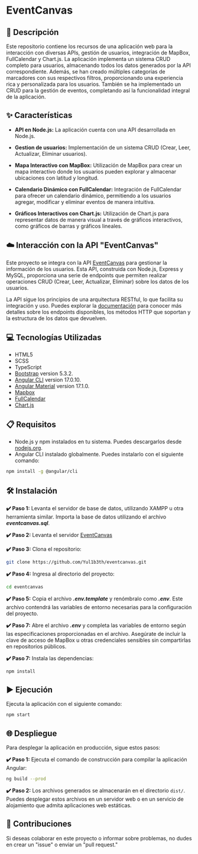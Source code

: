 # EventCanvas

## 📄 Descripción

Este repositorio contiene los recursos de una aplicación web para la interacción con diversas APIs, gestión de usuarios, integración de MapBox, FullCalendar y Chart.js. La aplicación implementa un sistema CRUD completo para usuarios, almacenando todos los datos generados por la API correspondiente. Además, se han creado múltiples categorías de marcadores con sus respectivos filtros, proporcionando una experiencia rica y personalizada para los usuarios. También se ha implementado un CRUD para la gestión de eventos, completando así la funcionalidad integral de la aplicación.


## ✨ Características 

- **API en Node.js:** La aplicación cuenta con una API desarrollada en Node.js.

- **Gestion de usuarios:** Implementación de un sistema CRUD (Crear, Leer, Actualizar, Eliminar usuarios).

- **Mapa Interactivo con MapBox:** Utilización de MapBox para crear un mapa interactivo donde los usuarios pueden explorar y almacenar ubicaciones con latitud y longitud.

- **Calendario Dinámico con FullCalendar:** Integración de FullCalendar para ofrecer un calendario dinámico, permitiendo a los usuarios agregar, modificar y eliminar eventos de manera intuitiva.

- **Gráficos Interactivos con Chart.js:** Utilización de Chart.js para representar datos de manera visual a través de gráficos interactivos, como gráficos de barras y gráficos lineales.


## ☁️ Interacción con la API "EventCanvas"

Este proyecto se integra con la API [EventCanvas](https://github.com/Yul1b3th/eventcanvas-backend) para gestionar la información de los usuarios. Esta API, construida con Node.js, Express y MySQL, proporciona una serie de endpoints que permiten realizar operaciones CRUD (Crear, Leer, Actualizar, Eliminar) sobre los datos de los usuarios.

La API sigue los principios de una arquitectura RESTful, lo que facilita su integración y uso. Puedes explorar la [documentación](https://github.com/Yul1b3th/eventcanvas-backend) para conocer más detalles sobre los endpoints disponibles, los métodos HTTP que soportan y la estructura de los datos que devuelven.


## 💻 Tecnologías Utilizadas

- HTML5
- SCSS
- TypeScript
- [Bootstrap](https://getbootstrap.com/) version 5.3.2.
- [Angular CLI](https://angular.dev/) version 17.0.10.
- [Angular Material](https://material.angular.io/) version 17.1.0.
- [Mapbox](https://www.mapbox.com/)
- [FullCalendar](https://fullcalendar.io/docs/angular)
- [Chart.js](https://www.chartjs.org/docs/latest/)

## 📋 Requisitos

- Node.js y npm instalados en tu sistema. Puedes descargarlos desde [nodejs.org](https://nodejs.org/).
- Angular CLI instalado globalmente. Puedes instalarlo con el siguiente comando:

```bash
npm install -g @angular/cli
```

## 🛠️ Instalación
**✔️ Paso 1:** Levanta el servidor de base de datos, utilizando XAMPP u otra herramienta similar. Importa la base de datos utilizando el archivo **_eventcanvas.sql_**.


**✔️ Paso 2:** Levanta el servidor [EventCanvas](https://github.com/Yul1b3th/eventcanvas-backend)


**✔️ Paso 3:** Clona el repositorio:
```bash
git clone https://github.com/Yul1b3th/eventcanvas.git
```

**✔️ Paso 4:** Ingresa al directorio del proyecto:
```bash
cd eventcanvas
```

**✔️ Paso 5:** Copia el archivo **_.env.template_** y renómbralo como **_.env_**. Este archivo contendrá las variables de entorno necesarias para la configuración del proyecto.


**✔️ Paso 7:** Abre el archivo **_.env_** y completa las variables de entorno según las especificaciones proporcionadas en el archivo. Asegúrate de incluir la clave de acceso de MapBox u otras credenciales sensibles sin compartirlas en repositorios públicos.


**✔️ Paso 7:** Instala las dependencias:
```bash
npm install
```


## ▶️ Ejecución
Ejecuta la aplicación con el siguiente comando:
```bash
npm start
```

## 🌐 Despliegue

Para desplegar la aplicación en producción, sigue estos pasos:

**✔️ Paso 1:** Ejecuta el comando de construcción para compilar la aplicación Angular:
```bash
ng build --prod
```

**✔️ Paso 2:** Los archivos generados se almacenarán en el directorio `dist/`. Puedes desplegar estos archivos en un servidor web o en un servicio de alojamiento que admita aplicaciones web estáticas.


## 🤝 Contribuciones

Si deseas colaborar en este proyecto o informar sobre problemas, no dudes en crear un "issue" o enviar un "pull request."


